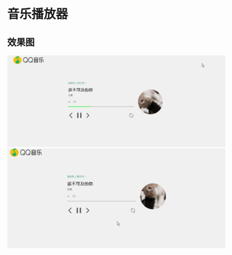 # 音乐播放器
## 效果图
![Image text](https://raw.githubusercontent.com/zhao-bi-han/React/master/music-player/showImg/gaollg6.GIF)
![Image text](https://raw.githubusercontent.com/zhao-bi-han/React/master/music-player/showImg/gaollg7.GIF)
